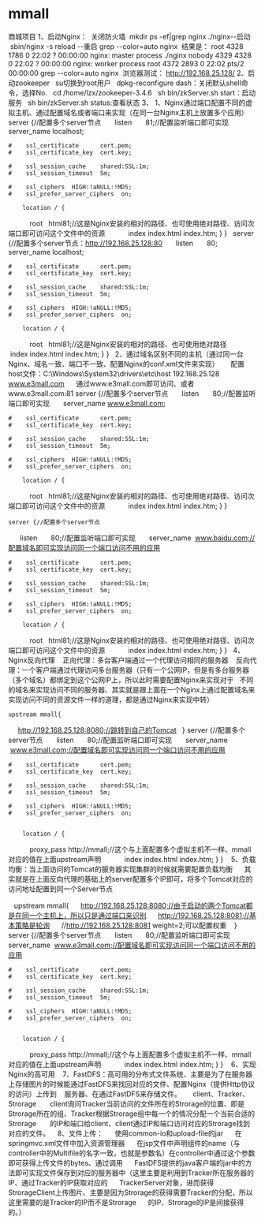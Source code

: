 # mmall
商城项目
1、启动Nginx：
  关闭防火墙
  mkdir ps -ef|grep nginx
  ./nginx--启动
  sbin/nginx -s reload --重启
  grep --color=auto nginx
  结果是：
    root       4328   1786  0 22:02 ?        00:00:00 nginx: master process ./nginx
    nobody     4329   4328  0 22:02 ?        00:00:00 nginx: worker process
    root       4372   2893  0 22:02 pts/2    00:00:00 grep --color=auto nginx
  浏览器测试：
    http://192.168.25.128/
2、启动zookeeper
   su切换到root用户
   dpkg-reconfigure dash：关闭默认shell命令，选择No.
   cd /home/lzx/zookeeper-3.4.6
   sh bin/zkServer.sh start：启动服务
   sh bin/zkServer.sh status:查看状态
3、
  1、Nginx通过端口配置不同的虚拟主机、通过配置域名或者端口来实现（在同一台Nginx主机上放置多个应用）
     server {//配置多个server节点
        listen       81;//配置监听端口即可实现
        server_name  localhost;

    #    ssl_certificate      cert.pem;
    #    ssl_certificate_key  cert.key;

    #    ssl_session_cache    shared:SSL:1m;
    #    ssl_session_timeout  5m;

    #    ssl_ciphers  HIGH:!aNULL:!MD5;
    #    ssl_prefer_server_ciphers  on;

        location / {
            root   html81;//这是Nginx安装的相对的路径、也可使用绝对路径、访问次端口即可访问这个文件中的资源
            index  index.html index.htm;
        }
    }
    server {//配置多个server节点：http://192.168.25.128:80
        listen       80;
        server_name  localhost;

    #    ssl_certificate      cert.pem;
    #    ssl_certificate_key  cert.key;

    #    ssl_session_cache    shared:SSL:1m;
    #    ssl_session_timeout  5m;

    #    ssl_ciphers  HIGH:!aNULL:!MD5;
    #    ssl_prefer_server_ciphers  on;

        location / {
            root   html81;//这是Nginx安装的相对的路径、也可使用绝对路径
            index  index.html index.htm;
        }
    }
   2、通过域名区别不同的主机（通过同一台Nginx、域名一致、端口不一致、配置Nginx的conf.xml文件来实现）
      配置host文件：C:\Windows\System32\drivers\etc\host
      192.168.25.128  www.e3mall.com
      通过www.e3mall.com即可访问、或者www.e3mall.com:81
      server {//配置多个server节点
        listen       80;//配置监听端口即可实现
        server_name  www.e3mall.com;

    #    ssl_certificate      cert.pem;
    #    ssl_certificate_key  cert.key;

    #    ssl_session_cache    shared:SSL:1m;
    #    ssl_session_timeout  5m;

    #    ssl_ciphers  HIGH:!aNULL:!MD5;
    #    ssl_prefer_server_ciphers  on;

        location / {
            root   html81;//这是Nginx安装的相对的路径、也可使用绝对路径、访问次端口即可访问这个文件中的资源
            index  index.html index.htm;
        }
    }
    
    server {//配置多个server节点
        listen       80;//配置监听端口即可实现
        server_name  www.baidu.com;//配置域名即可实现访问同一个端口访问不用的应用

    #    ssl_certificate      cert.pem;
    #    ssl_certificate_key  cert.key;

    #    ssl_session_cache    shared:SSL:1m;
    #    ssl_session_timeout  5m;

    #    ssl_ciphers  HIGH:!aNULL:!MD5;
    #    ssl_prefer_server_ciphers  on;

        location / {
            root   html81;//这是Nginx安装的相对的路径、也可使用绝对路径、访问次端口即可访问这个文件中的资源
            index  index.html index.htm;
        }
    }
   4、Nginx反向代理
    正向代理：多台客户端通过一个代理访问相同的服务器
    反向代理：一个客户端通过代理访问多台服务器（只有一个公网IP，但是有多台服务器（多个域名）都绑定到这个公网IP上，所以此时需要配置Nginx来实现对于
    不同的域名来实现访问不同的服务器、其实就是跟上面在一个Nginx上通过配置域名来实现访问不同的资源文件一样的道理，都是通过Nginx来实现中转）
    
    upstream mmall{
      http://192.168.25.128:8080;//跳转到自己的Tomcat
    }
    server {//配置多个server节点
        listen       80;//配置监听端口即可实现
        server_name  www.e3mall.com;//配置域名即可实现访问同一个端口访问不用的应用

    #    ssl_certificate      cert.pem;
    #    ssl_certificate_key  cert.key;

    #    ssl_session_cache    shared:SSL:1m;
    #    ssl_session_timeout  5m;

    #    ssl_ciphers  HIGH:!aNULL:!MD5;
    #    ssl_prefer_server_ciphers  on;

        
        location / {
            proxy_pass http://mmall;//这个与上面配置多个虚拟主机不一样、mmall对应的值在上面upstream声明
            index  index.html index.htm;
        }
    }
    5、负载均衡：当上面访问的Tomcat的服务器实现集群的时候就需要配置负载均衡
      其实就是在上面反向代理的基础上的server配置多个IP即可，将多个Tomcat对应的访问地址配置到同一个Server节点
      
    upstream mmall{
      http://192.168.25.128:8080;//由于启动的两个Tomcat都是在同一个主机上，所以只是通过端口来识别
      http://192.168.25.128:8081;//基本策略是轮询
      //http://192.168.25.128:8081 weight=2;可以配置权重
    }
    server {//配置多个server节点
        listen       80;//配置监听端口即可实现
        server_name  www.e3mall.com;//配置域名即可实现访问同一个端口访问不用的应用

    #    ssl_certificate      cert.pem;
    #    ssl_certificate_key  cert.key;

    #    ssl_session_cache    shared:SSL:1m;
    #    ssl_session_timeout  5m;

    #    ssl_ciphers  HIGH:!aNULL:!MD5;
    #    ssl_prefer_server_ciphers  on;

        
        location / {
            proxy_pass http://mmall;//这个与上面配置多个虚拟主机不一样、mmall对应的值在上面upstream声明
            index  index.html index.htm;
        }
    }
    6、实现Nginx的高可用
    7、FastDFS：高可用的分布式文件系统、主要是为了在服务器上存储图片的时候能通过FastDFS来找回对应的文件、配置Nginx（提供Http协议的访问）上传到
    服务器、在通过FastDFS来存储文件。
      client、Tracker、Strorage
       client询问Tracker当前访问的文件所在的Strorage的位置、即是Strorage所在的组、Tracker根据Strorage组中每一个的情况分配一个当前合适的Strorage
       的IP和端口给client、client通过IP和端口访问对应的Strorage找到对应的文件。
    8、文件上传：
      使用common-io和upload-file的jar
      在springmvc.xml文件中加入资源管理器
      在jsp文件中声明组件的name（与controller中的Multifile的名字一致，也就是参数名）在controller中通过这个参数即可获得上传文件的bytes、通过调用
      FastDFS提供的java客户端的jar中的方法即可实现文件保存到对应的服务器中（这里主要是利用到Tracker所在服务器的IP、通过Tracker的IP获取对应的
      TrackerServer对象，进而获得StrorageClient上传图片、主要是因为Strorage的获得需要Tracker的分配，所以这里需要的是Tracker的IP而不是Strorage
      的IP、Strorage的IP是间接获得的。）
  
